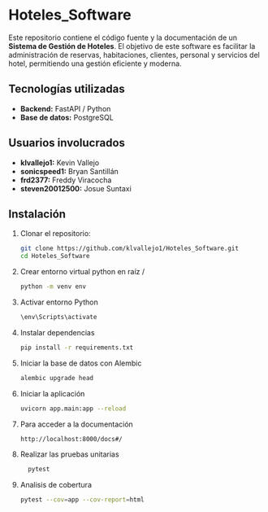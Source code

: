 # Hoteles_Software

Este repositorio contiene el código fuente y la documentación de un **Sistema de Gestión de Hoteles**. El objetivo de este software es facilitar la administración de reservas, habitaciones, clientes, personal y servicios del hotel, permitiendo una gestión eficiente y moderna.

## Tecnologías utilizadas

- **Backend:** FastAPI / Python
- **Base de datos:** PostgreSQL
  
## Usuarios involucrados

- **klvallejo1:** Kevin Vallejo
- **sonicspeed1:** Bryan Santillán
- **frd2377:** Freddy Viracocha
- **steven20012500:** Josue Suntaxi


## Instalación

1. Clonar el repositorio:
   ```bash
   git clone https://github.com/klvallejo1/Hoteles_Software.git
   cd Hoteles_Software

2. Crear entorno virtual python en raíz /
   ```bash
   python -m venv env

3. Activar entorno Python
   ```bash
   \env\Scripts\activate

4. Instalar dependencias
   ```bash
   pip install -r requirements.txt

5. Iniciar la base de datos con Alembic
   ```bash
   alembic upgrade head

6. Iniciar la aplicación
   ```bash
   uvicorn app.main:app --reload

7. Para acceder a la documentación
   ```bash
   http://localhost:8000/docs#/

8. Realizar las pruebas unitarias
   ```bash
     pytest

9. Analisis de cobertura
    ```bash
   pytest --cov=app --cov-report=html
